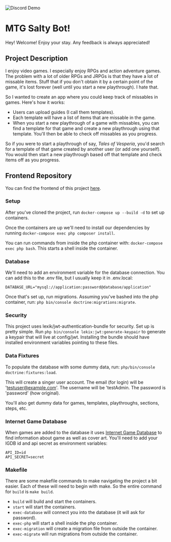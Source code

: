 ![Discord Demo](https://media.giphy.com/media/crjjQkPrq77Aux5THe/giphy.gif)

# MTG Salty Bot!
Hey! Welcome! Enjoy your stay. Any feedback is always appreciated! 

## Project Description
I enjoy video games. I especially enjoy RPGs and action adventure games. The problem with a lot of older RPGs and JRPGs
is that they have a lot of missable items. Stuff that if you don't obtain it by a certain point of the game, it's lost
forever (well until you start a new playthrough). I hate that. 

So I wanted to create an app where you could keep track of missables in games. Here's how it works:

- Users can upload guides (I call them templates).
- Each template will have a list of items that are missable in the game.
- When you start a new playthrough of a game with missables, you can find a template for that game and create a new
playthrough using that template. You'll then be able to check off missables as you progress.
  
So if you were to start a playthrough of say, *Tales of Vesperia*, you'd search for a template of that game created by
another user (or add one yourself). You would then start a new playthrough based off that template and check items off
as you progress.

## Frontend Repository
You can find the frontend of this project [here](https://github.com/masonmiller11/missables_tracker-frontend). 

### Setup
 
After you've cloned the project, run ```docker-compose up --build -d``` to set up containers.

Once the containers are up we'll need to install our dependencies by running 
```docker-compose exec php composer install```.

You can run commands from inside the php container with: ```docker-compose exec php bash```. This starts a shell inside 
the container.

### Database

We'll need to add an environment variable for the database connection. You can add this to the .env file, but I usually
keep it in .env.local: 

```DATABASE_URL="mysql://application:password@database/application"```

Once that's set up, run migrations. Assuming you've bashed into the php container, 
run: ```php bin/console doctrine:migrations:migrate```.

### Security

This project uses lexik/jwt-authentication-bundle for security. Set up is pretty simple.
Run ```php bin/console lekix:jwt:generate-keypair``` to generate a keypair that will live at config/jwt. Installing the
bundle should have installed environment variables pointing to these files. 

### Data Fixtures

To populate the database with some dummy data, run: ```php/bin/console doctrine:fixtures:load```.

This will create a singer user account. The email (for login) will be 'testuser@example.com'. The username will be 
'testAdmin. The password is 'password' (how original).

You'll also get dummy data for games, templates, playthroughs, sections, steps, etc.

### Internet Game Database

When games are added to the database it uses [Internet Game Database](https://www.igdb.com/discover) to find information
about game as well as cover art. You'll need to add your IGDB id and api secret as environment variables:

```
API_ID=id
API_SECRET=secret
```

### Makefile

There are some makefile commands to make navigating the project a bit easier. Each of these will need to begin with 
make. So the entire command for ```build``` is ```make build```. 

- ```build``` will build and start the containers.
- ```start``` will start the containers.
- ```exec-database``` will connect you into the database (it will ask for password).
- ```exec-php``` will start a shell inside the php container.
- ```exec-migration``` will create a migration file from outside the container.
- ```exec-migrate``` will run migrations from outside the container.
